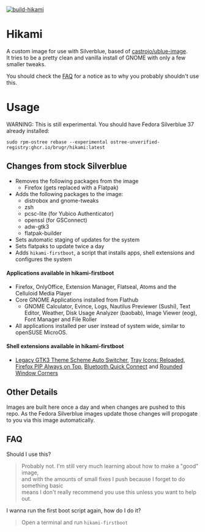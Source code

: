 [![build-hikami](https://github.com/brugr/hikami/actions/workflows/build.yml/badge.svg)](https://github.com/brugr/hikami/actions/workflows/build.yml)

# Hikami

A custom image for use with Silverblue, based of [castrojo/ublue-image](https://github.com/castrojo/ublue-image).  
It tries to be a pretty clean and vanilla install of GNOME with only a few smaller tweaks.

You should check the [FAQ](#faq) for a notice as to why you probably shouldn't use this.

# Usage

WARNING: This is still experimental. You should have Fedora Silverblue 37 already installed:

    sudo rpm-ostree rebase --experimental ostree-unverified-registry:ghcr.io/brugr/hikami:latest

## Changes from stock Silverblue

- Removes the following packages from the image
  - Firefox (gets replaced with a Flatpak)
- Adds the following packages to the image:
  - distrobox and gnome-tweaks
  - zsh
  - pcsc-lite (for Yubico Authenticator)
  - openssl (for GSConnect)
  - adw-gtk3
  - flatpak-builder
- Sets automatic staging of updates for the system
- Sets flatpaks to update twice a day
- Adds `hikami-firstboot`, a script that installs apps, shell extensions and configures the system

#### Applications available in hikami-firstboot

- Firefox, OnlyOffice, Extension Manager, Flatseal, Atoms and the Celluloid Media Player
- Core GNOME Applications installed from Flathub
  - GNOME Calculator, Evince, Logs, Nautilus Previewer (Sushi), Text Editor, Weather, Disk Usage Analyzer (baobab), Image Viewer (eog), Font Manager and File Roller
- All applications installed per user instead of system wide, similar to openSUSE MicroOS.

#### Shell extensions available in hikami-firstboot

- [Legacy GTK3 Theme Scheme Auto Switcher](https://extensions.gnome.org/extension/4998/legacy-gtk3-theme-scheme-auto-switcher/), [Tray Icons: Reloaded](https://extensions.gnome.org/extension/2890/tray-icons-reloaded/), [Firefox PIP Always on Top](https://extensions.gnome.org/extension/5306/firefox-pip-always-on-top/), [Bluetooth Quick Connect](https://extensions.gnome.org/extension/1401/bluetooth-quick-connect/) and [Rounded Window Corners](https://extensions.gnome.org/extension/5237/rounded-window-corners/)

## Other Details

Images are built here once a day and when changes are pushed to this repo.
As the Fedora Silverblue images update those changes will propogate to you via this image automatically.

## FAQ

Should I use this?
> Probably not. I'm still very much learning about how to make a "good" image,  
> and with the amounts of small fixes I push because I forget to do something basic  
> means I don't really recommend you use this unless you want to help out.

I wanna run the first boot script again, how do I do it?
> Open a terminal and run `hikami-firstboot`
